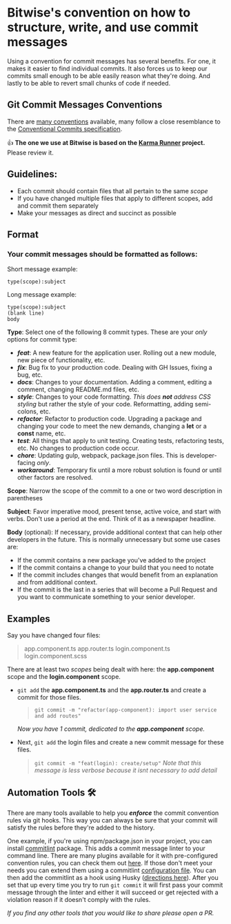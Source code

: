 # Bitwise's convention on how to structure, write, and use commit messages

Using a convention for commit messages has several benefits. For one, it makes it easier to find individual commits. It also forces us to keep our commits small enough to be able easily reason what they're doing. And lastly to be able to revert small chunks of code if needed.

## Git Commit Messages Conventions

There are [many conventions](https://github.com/conventional-changelog/commitlint#shared-configuration) available, many follow a close resemblance to the [Conventional Commits specification](https://www.conventionalcommits.org/en/v1.0.0/).

👍 **The one we use at Bitwise is based on the [Karma Runner](http://karma-runner.github.io/1.0/dev/git-commit-msg.html) project.** Please review it.

## Guidelines:

- Each commit should contain files that all pertain to the same _scope_
- If you have changed multiple files that apply to different scopes, add and commit them separately
- Make your messages as direct and succinct as possible

## Format

### Your commit messages should be formatted as follows:

Short message example:

`type(scope):subject`

Long message example:
```
type(scope):subject
(blank line)
body
```

**Type**: Select one of the following 8 commit types. These are your _only_ options for commit type:

- **_feat_**: A new feature for the application user. Rolling out a new module, new piece of functionality, etc.
- **_fix_**: Bug fix to your production code. Dealing with GH Issues, fixing a bug, etc.
- **_docs_**: Changes to your documentation. Adding a comment, editing a comment, changing README.md files, etc.
- **_style_**: Changes to your code formatting. _This does **not** address CSS styling_ but rather the style of your code. Reformatting, adding semi-colons, etc.
- **_refactor_**: Refactor to production code. Upgrading a package and changing your code to meet the new demands, changing a **let** or a **const** name, etc.
- **_test_**: All things that apply to unit testing. Creating tests, refactoring tests, etc. No changes to production code occur.
- **_chore_**: Updating gulp, webpack, package.json files. This is developer-facing _only_.
- **_workaround_**: Temporary fix until a more robust solution is found or until other factors are resolved.

**Scope**: Narrow the scope of the commit to a one or two word description in parentheses

**Subject**: Favor imperative mood, present tense, active voice, and start with verbs. Don't use a period at the end. Think of it as a newspaper headline.

**Body** (optional): If necessary, provide additional context that can help other developers in the future. This is normally unnecessary but some use cases are:

- If the commit contains a new package you've added to the project
- If the commit contains a change to your build that you need to notate
- If the commit includes changes that would benefit from an explanation and from additional context.
- If the commit is the last in a series that will become a Pull Request and you want to communicate something to your senior developer.

## Examples

Say you have changed four files:

> app.component.ts
> app.router.ts
> login.component.ts
> login.component.scss

There are at least two _scopes_ being dealt with here: the **app.component** scope and the **login.component** scope.

- `git add` the **app.component.ts** and the **app.router.ts** and create a commit for those files.

  > `git commit -m "refactor(app-component): import user service and add routes"`

  _Now you have 1 commit, dedicated to the **app.component** scope._

- Next, `git add` the login files and create a new commit message for these files.
  > `git commit -m "feat(login): create/setup"`
        _Note that this message is less verbose because it isnt necessary to add detail_

## Automation Tools 🛠

There are many tools available to help you ***enforce*** the commit convention rules via git hooks. This way you can always be sure that your commit will satisfy the rules before they're added to the history.

One example, if you're using npm/package.json in your project, you can install [commitlint](https://github.com/conventional-changelog/commitlint) package. This adds a commit message linter to your command line. There are many plugins available for it with pre-configured convention rules, you can check them out [here](https://github.com/conventional-changelog/commitlint#shared-configuration). If those don't meet your needs you can extend them using a commitlint [configuration file](https://github.com/conventional-changelog/commitlint#config). You can then add the commitlint as a hook using Husky ([directions here](https://github.com/conventional-changelog/commitlint#getting-started)). After you set that up every time you try to run `git commit` it will first pass your commit message through the linter and either it will succeed or get rejected with a violation reason if it doesn't comply with the rules.

*If you find any other tools that you would like to share please open a PR.*
